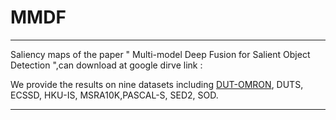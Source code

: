 # MMDF
<hr>

Saliency maps of the paper " Multi-model Deep Fusion for Salient Object Detection ",can download at google dirve link :


We provide the results on nine datasets including  [DUT-OMRON](https://drive.google.com/open?id=1nXXZF5EzDFTtYqdKVpOa5ISc3TKVh01E), DUTS, ECSSD, HKU-IS, MSRA10K,PASCAL-S, SED2, SOD.

<hr>



